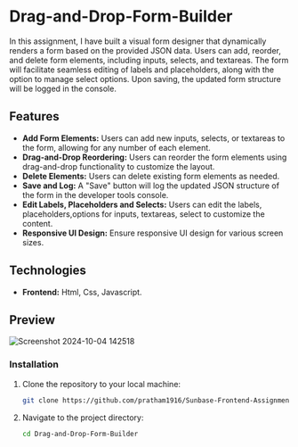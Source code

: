 # Drag-and-Drop-Form-Builder 

In this assignment, I have built a visual form designer that dynamically renders a form based on the provided JSON data. Users can add, 
reorder, and delete form elements, including inputs, selects, and textareas. The form will facilitate seamless editing of labels and placeholders, along with 
the option to manage select options. Upon saving, the updated form structure will be logged in the console.

## Features

- **Add Form Elements:** Users can add new inputs, selects, or textareas to the form, allowing for any number of each element.
- **Drag-and-Drop Reordering:** Users can reorder the form elements using drag-and-drop functionality to customize the layout.
- **Delete Elements:** Users can delete existing form elements as needed.
- **Save and Log:** A "Save" button will log the updated JSON structure of the form in the developer tools console.
- **Edit Labels, Placeholders and Selects:** Users can edit the labels, placeholders,options for inputs, textareas, select to customize the content.
- **Responsive UI Design:** Ensure responsive UI design for various screen sizes.

## Technologies

- **Frontend:** Html, Css, Javascript.

## Preview

![Screenshot 2024-10-04 142518](https://github.com/user-attachments/assets/89fd3a4e-105e-4d11-82a2-781939f7b959)

### Installation

1. Clone the repository to your local machine:
    ```bash
    git clone https://github.com/pratham1916/Sunbase-Frontend-Assignment.git
    ```

2. Navigate to the project directory:
    ```bash
    cd Drag-and-Drop-Form-Builder 
    ```
